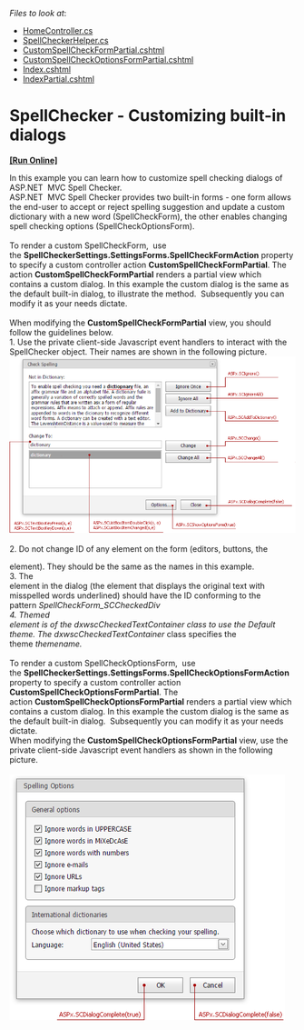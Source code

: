 <!-- default file list -->
*Files to look at*:

* [HomeController.cs](./CS/SpellCheckerCustomDialogs/Controllers/HomeController.cs)
* [SpellCheckerHelper.cs](./CS/SpellCheckerCustomDialogs/Helpers/SpellCheckerHelper.cs)
* [CustomSpellCheckFormPartial.cshtml](./CS/SpellCheckerCustomDialogs/Views/Home/CustomSpellCheckFormPartial.cshtml)
* [CustomSpellCheckOptionsFormPartial.cshtml](./CS/SpellCheckerCustomDialogs/Views/Home/CustomSpellCheckOptionsFormPartial.cshtml)
* [Index.cshtml](./CS/SpellCheckerCustomDialogs/Views/Home/Index.cshtml)
* [IndexPartial.cshtml](./CS/SpellCheckerCustomDialogs/Views/Home/IndexPartial.cshtml)
<!-- default file list end -->
# SpellChecker - Customizing built-in dialogs
<!-- run online -->
**[[Run Online]](https://codecentral.devexpress.com/t316492)**
<!-- run online end -->


In this example you can learn how to customize spell checking dialogs of ASP.NET  MVC Spell Checker.<br>ASP.NET  MVC Spell Checker provides two built-in forms - one form allows the end-user to accept or reject spelling suggestion and update a custom dictionary with a new word (SpellCheckForm), the other enables changing spell checking options (SpellCheckOptionsForm). <br><br>To render a custom SpellCheckForm,  use the <strong>SpellCheckerSettings.SettingsForms.SpellCheckFormAction</strong> property to specify a custom controller action <strong>CustomSpellCheckFormPartial</strong>. The action <strong>CustomSpellCheckFormPartial</strong> renders a partial view which contains a custom dialog. In this example the custom dialog is the same as the default built-in dialog, to illustrate the method.  Subsequently you can modify it as your needs dictate.<br><br>When modifying the <strong>CustomSpellCheckFormPartial</strong> view, you should follow the guidelines below.<br>1. Use the private client-side Javascript event handlers to interact with the SpellChecker object. Their names are shown in the following picture.<br><img src="https://raw.githubusercontent.com/DevExpress-Examples/spellchecker-customizing-built-in-dialogs-t316492/15.1.9+/media/52d44da6-a266-11e5-80bf-00155d62480c.png"><br><br>2. Do not change ID of any element on the form (editors, buttons, the <div> element). They should be the same as the names in this example.<br>3. The <div> element in the dialog (the element that displays the original text with misspelled words underlined) should have the ID conforming to the pattern <em><SpellCheckerExtensionName>_SpellCheckForm_SCCheckedDiv</em><br>4. Themed <div> element is of the <em>dxwscCheckedTextContainer </em>class to use the <em>Default</em> theme. The <em>dxwscCheckedTextContainer_<themename> </em>class specifies the theme <em>themename.</em><br><br>To render a custom SpellCheckOptionsForm,  use the <strong>SpellCheckerSettings.SettingsForms.SpellCheckOptionsFormAction</strong> property to specify a custom controller action <strong>CustomSpellCheckOptionsFormPartial</strong>. The action <strong>CustomSpellCheckOptionsFormPartial</strong> renders a partial view which contains a custom dialog. In this example the custom dialog is the same as the default built-in dialog.  Subsequently you can modify it as your needs dictate.<br>When modifying the <strong>CustomSpellCheckOptionsFormPartial</strong> view, use the private client-side Javascript event handlers as shown in the following picture.<br><br><img src="https://raw.githubusercontent.com/DevExpress-Examples/spellchecker-customizing-built-in-dialogs-t316492/15.1.9+/media/402c62f7-a266-11e5-80bf-00155d62480c.png"><br><br><br>

<br/>


